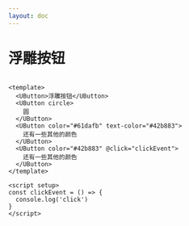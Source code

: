 ```yaml
---
layout: doc
---
```


# 浮雕按钮

<template style="display:flex;gap:12px;">
  <UButton >浮雕按钮</UButton>
  <UButton circle>圆</UButton>
  <UButton color="#61dafb" textColor="#42b883">还有一些其他的颜色</UButton>
  <UButton color="#42b883" @click="clickEvent">还有一些其他的颜色</UButton>
</template>

<script setup>
  const clickEvent = () => {
    console.log('click')
  }
</script>

```vue
<template>
  <UButton>浮雕按钮</UButton>
  <UButton circle>
    圆
  </UButton>
  <UButton color="#61dafb" text-color="#42b883">
    还有一些其他的颜色
  </UButton>
  <UButton color="#42b883" @click="clickEvent">
    还有一些其他的颜色
  </UButton>
</template>

<script setup>
const clickEvent = () => {
  console.log('click')
}
</script>
```
